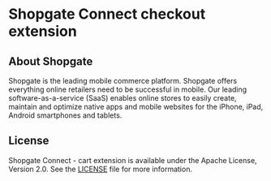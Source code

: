 # Shopgate Connect checkout extension
## About Shopgate
Shopgate is the leading mobile commerce platform.
Shopgate offers everything online retailers need to be successful in mobile. Our leading
software-as-a-service (SaaS) enables online stores to easily create, maintain and optimize native
apps and mobile websites for the iPhone, iPad, Android smartphones and tablets.
## License
Shopgate Connect - cart extension is available under the Apache License, Version 2.0.
See the [LICENSE](./LICENSE) file for more information.
